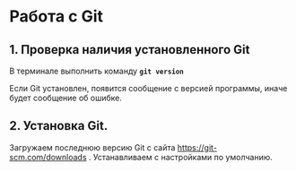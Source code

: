 # Работа с Git

## 1. Проверка наличия установленного Git

В терминале выполнить команду **`git version`**

Если Git установлен, появится сообщение с версией программы, иначе будет сообщение об ошибке.

## 2. Установка Git.

Загружаем последнюю версию Git с сайта https://git-scm.com/downloads
. Устанавливаем с настройками по умолчанию.

